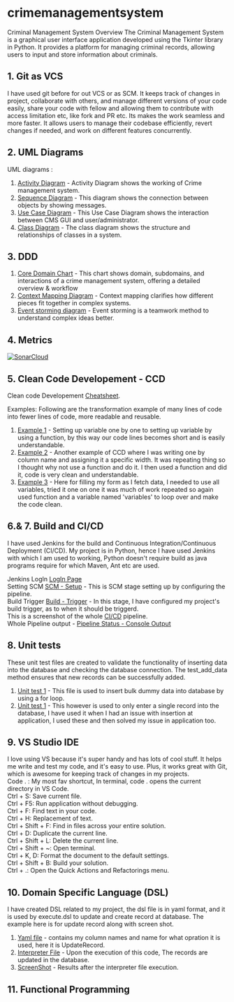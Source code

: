# crimemanagementsystem
Criminal Management System
Overview
The Criminal Management System is a graphical user interface application developed using the Tkinter library in Python. It provides a platform for managing criminal records, allowing users to input and store information about criminals.


## 1. Git as VCS
I have used git before for out VCS or as SCM. 
It keeps track of changes in project, collaborate with others, and manage different versions of your code easily, share your code with fellow and allowing them to contribute with access limitation etc, like fork and PR etc. Its makes the work seamless and more faster. It allows users to manage their codebase efficiently, revert changes if needed, and work on different features concurrently.


## 2. UML Diagrams
UML diagrams :<be>
1. [Activity Diagram](https://github.com/iarsalansaeed/crimemanagementsystem/blob/main/class-uml/activity-diagram.jpg) - Activity Diagram shows the working of Crime management system.
2. [Sequence Diagram](https://github.com/iarsalansaeed/crimemanagementsystem/blob/main/class-uml/sequence-diagram.jpg) - This diagram shows the connection between objects by showing messages.
3. [Use Case Diagram](https://github.com/iarsalansaeed/crimemanagementsystem/blob/main/class-uml/Use-case-diagram.jpg) - This Use Case Diagram shows the interaction between CMS GUI and user/administrator.
4. [Class Diagram](https://github.com/iarsalansaeed/crimemanagementsystem/blob/main/class-uml/class-diagram.jpg) - The class diagram shows the structure and relationships of classes in a system.

## 3. DDD
1. [Core Domain Chart](https://github.com/iarsalansaeed/crimemanagementsystem/blob/main/class-uml/core-domain-chartt.png) - This chart shows domain, subdomains, and interactions of a crime management system, offering a detailed overview & workflow<br>
2. [Context Mapping Diagram](https://github.com/iarsalansaeed/crimemanagementsystem/blob/main/class-uml/context-mapping-cms.png) - Context mapping clarifies how different pieces fit together in complex systems. <br>
3. [Event storming diagram](https://github.com/iarsalansaeed/crimemanagementsystem/blob/main/class-uml/event-storming.png) - Event storming is a teamwork method to understand complex ideas better. <br>

## 4. Metrics
[![SonarCloud](https://sonarcloud.io/images/project_badges/sonarcloud-white.svg)](https://sonarcloud.io/project/overview?id=iarsalansaeed_crimemanagementsystem)


## 5. Clean Code Developement - CCD
Clean code Developement [Cheatsheet](https://github.com/iarsalansaeed/crimemanagementsystem/blob/main/cheatsheet.txt).

Examples:
Following are the transformation example of many lines of code into fewer lines of code, more readable and reusable.<br>
1. [Example 1](https://github.com/iarsalansaeed/crimemanagementsystem/blob/main/criminal.py#L29-L40) - Setting up variable one by one to setting up variable by using a function, by this way our code lines becomes short and is easily understandable.<br>
2. [Example 2](https://github.com/iarsalansaeed/crimemanagementsystem/blob/main/criminal.py#L286-L315) - Another example of CCD where I was writing one by column name and assigning it a specific width. It was repeating thing so I thought why not use a function and do it. I then used a function and did it, code is very clean and understandable.
3. [Example 3](https://github.com/iarsalansaeed/crimemanagementsystem/blob/main/criminal.py#L403-L426) - Here for filling my form as I fetch data, I needed to use all variables, tried it one on one it was much of work repeated so again used function and a variable named 'variables' to loop over and make the code clean.<br>

## 6.& 7. Build and CI/CD
I have used Jenkins for the build and Continuous Integration/Continuous Deployment (CI/CD). My project is in Python, hence I have used Jenkins with which I am used to working, Python doesn't require build as java programs require for which Maven, Ant etc are used. 

Jenkins LogIn [LogIn Page]()<br>
Setting SCM [SCM - Setup](https://github.com/iarsalansaeed/crimemanagementsystem/blob/main/jenkins/SCM-jenkins-linking.png) - This is SCM stage setting up by configuring the pipeline.<br>
Build Trigger [Build - Trigger](https://github.com/iarsalansaeed/crimemanagementsystem/blob/main/jenkins/Build-triggers.png) - In this stage, I have configured my project's build trigger, as to when it should be triggerd.<br>
This is a screenshot of the whole [CI/CD](https://github.com/iarsalansaeed/crimemanagementsystem/blob/main/jenkins/Jenkins-ci-cd.png) pipeline.<br>
Whole Pipeline output - [Pipeline Status - Console Output](https://github.com/iarsalansaeed/crimemanagementsystem/blob/main/jenkins/jenkins-complete-ci-cd.png)<br>

## 8. Unit tests
These unit test files are created to validate the functionality of inserting data into the database and checking the database connection. The test_add_data method ensures that new records can be successfully added.
1. [Unit test 1](https://github.com/iarsalansaeed/crimemanagementsystem/blob/main/unittest.py) - This file is used to insert bulk dummy data into database by using a for loop.
2. [Unit test 1](https://github.com/iarsalansaeed/crimemanagementsystem/blob/main/unit-test2.py) - This however is used to only enter a single record into the database, I have used it when I had an issue with insertion at application, I used these and then solved my issue in application too.

## 9. VS Studio IDE
I love using VS because it's super handy and has lots of cool stuff. It helps me write and test my code, and it's easy to use. Plus, it works great with Git, which is awesome for keeping track of changes in my projects.<br>
Code . : My most fav shortcut, In terminal, code . opens the current directory in VS Code.<br>
Ctrl + S: Save current file.<br>
Ctrl + F5: Run application without debugging.<br>
Ctrl + F: Find text in your code.<br>
Ctrl + H: Replacement of text.<br>
Ctrl + Shift + F: Find in files across your entire solution.<br>
Ctrl + D: Duplicate the current line.<br>
Ctrl + Shift + L: Delete the current line.<br>
Ctrl + Shift + ~: Open terminal.<br>
Ctrl + K, D: Format the document to the default settings.<br>
Ctrl + Shift + B: Build your solution.<br>
Ctrl + .: Open the Quick Actions and Refactorings menu.<br>

## 10. Domain Specific Language (DSL)
I have created DSL related  to my project, the dsl file is in yaml format, and it is used by execute.dsl to update and create record at database. The example here is for update record along with screen shot.
1. [Yaml file](https://github.com/iarsalansaeed/crimemanagementsystem/blob/main/update_record.yaml) - contains my column names and name for what opration it is used, here it is UpdateRecord.
2. [Interpreter File](https://github.com/iarsalansaeed/crimemanagementsystem/blob/main/execute_dsl.py) - Upon the execution of this code, The records are updated in the database.
3. [ScreenShot](https://github.com/iarsalansaeed/crimemanagementsystem/blob/main/dsl-update-records.png) - Results after the interpreter file execution.

## 11. Functional Programming
